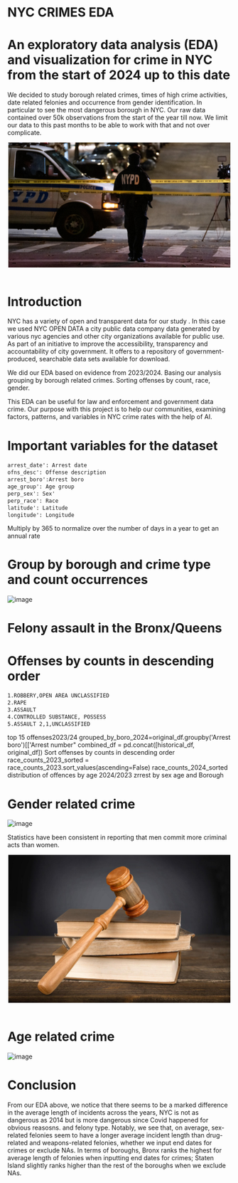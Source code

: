# NYC CRIMES EDA
# An exploratory data analysis (EDA) and visualization for crime in NYC from the start of 2024 up to this date
We decided to study borough related crimes, times of high crime activities, date related felonies and occurrence from gender identification. In particular to see the most dangerous borough in NYC. Our raw data contained over 50k observations from the start of the year till now. We limit our data to this past months to be able to work with that and not over complicate.
<div style="text-align:center">
    <img src="nypd image.jpeg" style="width:500px;" />
</div>
<br />

# Introduction

NYC has a variety of open and transparent data for our study . In this case we used NYC OPEN DATA a city public data company data generated by various nyc agencies and other city organizations available for public use. As part of an initiative to improve the accessibility, transparency and accountability of city government.  It offers to a repository of government- produced, searchable data sets available for download.  

We did our EDA based on evidence from 2023/2024. Basing our analysis grouping by borough related crimes. Sorting offenses by count, race, gender. 

This EDA can be useful for law and enforcement and government data crime. Our purpose with this project is to help our communities, examining factors, patterns, and variables in NYC crime rates with the help of AI.

# Important variables for the dataset

    arrest_date': Arrest date
    ofns_desc': Offense description
    arrest_boro':Arrest boro
    age_group': Age group
    perp_sex': Sex'
    perp_race': Race
    latitude': Latitude
    longitude': Longitude

Multiply by 365 to normalize over the number of days in a year to get an annual rate
# Group by borough and crime type and count occurrences
![image](https://github.com/amos6224/group5-project1/assets/163084245/1588d0d2-b74d-4475-9d62-47fd71668a66)


# Felony assault in the Bronx/Queens
# Offenses by counts in descending order
    1.ROBBERY,OPEN AREA UNCLASSIFIED
    2.RAPE 
    3.ASSAULT
    4.CONTROLLED SUBSTANCE, POSSESS
    5.ASSAULT 2,1,UNCLASSIFIED

top 15 offenses2023/24
grouped_by_boro_2024=original_df.groupby('Arrest boro')[['Arrest number"
combined_df = pd.concat([historical_df, original_df])
Sort offenses by counts in descending order race_counts_2023_sorted = race_counts_2023.sort_values(ascending=False)
race_counts_2024_sorted
distribution of offences by age 2024/2023
zrrest by sex age and Borough

# Gender related crime

![image](https://github.com/amos6224/group5-project1/assets/163084245/e2f82566-0b1a-4cf3-a20c-980f6435d1a0)



Statistics have been consistent in reporting that men commit more criminal acts than women. 
<div style="text-align:center">
    <img src="justice_102275273.jpg" style="width:500px;" />
</div>
<br />

# Age related crime

![image](https://github.com/amos6224/group5-project1/assets/163084245/728fe82d-9f86-4699-9f32-93e8874d3fc0)


# Conclusion

From our EDA above, we notice that there seems to be a marked difference in the average length of incidents across the years, NYC is not as dangerous as 2014 but is more dangerous since Covid happened for obvious reasosns. and felony type. Notably, we see that, on average, sex-related felonies seem to have a longer average incident length than drug-related and weapons-related felonies, whether we input end dates for crimes or exclude NAs. In terms of boroughs, Bronx ranks the highest for average length of felonies when inputting end dates for crimes; Staten Island slightly ranks higher than the rest of the boroughs when we exclude NAs.
